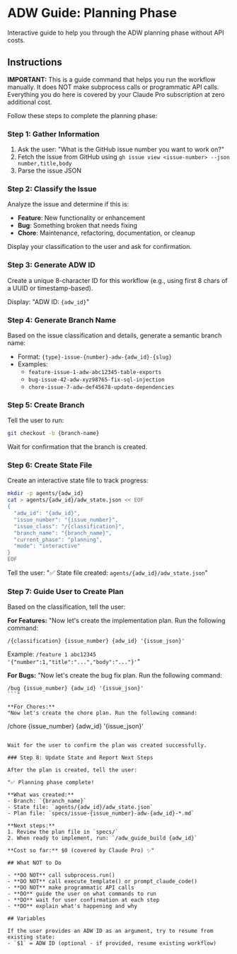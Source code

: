 # ADW Guide: Planning Phase

Interactive guide to help you through the ADW planning phase without API costs.

## Instructions

**IMPORTANT:** This is a guide command that helps you run the workflow manually. It does NOT make subprocess calls or programmatic API calls. Everything you do here is covered by your Claude Pro subscription at zero additional cost.

Follow these steps to complete the planning phase:

### Step 1: Gather Information

1. Ask the user: "What is the GitHub issue number you want to work on?"
2. Fetch the issue from GitHub using `gh issue view <issue-number> --json number,title,body`
3. Parse the issue JSON

### Step 2: Classify the Issue

Analyze the issue and determine if this is:
- **Feature**: New functionality or enhancement
- **Bug**: Something broken that needs fixing
- **Chore**: Maintenance, refactoring, documentation, or cleanup

Display your classification to the user and ask for confirmation.

### Step 3: Generate ADW ID

Create a unique 8-character ID for this workflow (e.g., using first 8 chars of a UUID or timestamp-based).

Display: "ADW ID: `{adw_id}`"

### Step 4: Generate Branch Name

Based on the issue classification and details, generate a semantic branch name:
- Format: `{type}-issue-{number}-adw-{adw_id}-{slug}`
- Examples:
  - `feature-issue-1-adw-abc12345-table-exports`
  - `bug-issue-42-adw-xyz98765-fix-sql-injection`
  - `chore-issue-7-adw-def45678-update-dependencies`

### Step 5: Create Branch

Tell the user to run:
```bash
git checkout -b {branch-name}
```

Wait for confirmation that the branch is created.

### Step 6: Create State File

Create an interactive state file to track progress:

```bash
mkdir -p agents/{adw_id}
cat > agents/{adw_id}/adw_state.json << EOF
{
  "adw_id": "{adw_id}",
  "issue_number": "{issue_number}",
  "issue_class": "/{classification}",
  "branch_name": "{branch_name}",
  "current_phase": "planning",
  "mode": "interactive"
}
EOF
```

Tell the user: "✅ State file created: `agents/{adw_id}/adw_state.json`"

### Step 7: Guide User to Create Plan

Based on the classification, tell the user:

**For Features:**
"Now let's create the implementation plan. Run the following command:
```
/{classification} {issue_number} {adw_id} '{issue_json}'
```

Example: `/feature 1 abc12345 '{"number":1,"title":"...","body":"..."}'`"

**For Bugs:**
"Now let's create the bug fix plan. Run the following command:
```
/bug {issue_number} {adw_id} '{issue_json}'
```"

**For Chores:**
"Now let's create the chore plan. Run the following command:
```
/chore {issue_number} {adw_id} '{issue_json}'
```"

Wait for the user to confirm the plan was created successfully.

### Step 8: Update State and Report Next Steps

After the plan is created, tell the user:

"✅ Planning phase complete!

**What was created:**
- Branch: `{branch_name}`
- State file: `agents/{adw_id}/adw_state.json`
- Plan file: `specs/issue-{issue_number}-adw-{adw_id}-*.md`

**Next steps:**
1. Review the plan file in `specs/`
2. When ready to implement, run: `/adw_guide_build {adw_id}`

**Cost so far:** $0 (covered by Claude Pro) ✨"

## What NOT to Do

- **DO NOT** call subprocess.run()
- **DO NOT** call execute_template() or prompt_claude_code()
- **DO NOT** make programmatic API calls
- **DO** guide the user on what commands to run
- **DO** wait for user confirmation at each step
- **DO** explain what's happening and why

## Variables

If the user provides an ADW ID as an argument, try to resume from existing state:
- `$1` = ADW ID (optional - if provided, resume existing workflow)
